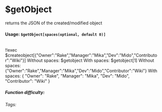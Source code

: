 # $getObject
returns the JSON of the created/modified object

#### Usage: `$getObject[spaces(optional, default 0)]`

<br/>
<discord-messages>
	<discord-message :bot="false" role-color="#ffcc9a" author="Member">
		!!exec $createobject[{"Owner":"Rake","Manager":"Mika","Dev":"Mido","Contributor":"Wiki"}] Without spaces: $getobject
With spaces: $getobject[1]
	</discord-message>
	<discord-message :bot="true" role-color="#0099ff" author="Custom Command" avatar="https://media.discordapp.net/avatars/725721249652670555/781224f90c3b841ba5b40678e032f74a.webp">
		Without spaces: {"Owner":"Rake","Manager":"Mika","Dev":"Mido","Contributor":"Wiki"}
With spaces: {
 "Owner": "Rake",
 "Manager": "Mika",
 "Dev": "Mido",
 "Contributor": "Wiki"
}
	</discord-message>
</discord-messages>


##### Function difficulty: <Badge type="warning" text="Medium" vertical="middle" /> 
###### Tags: <Badge type="tip" text="get" vertical="middle" /> <Badge type="tip" text="object" vertical="middle" /> <Badge type="tip" text="json" vertical="middle" />